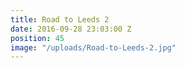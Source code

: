 ```yaml
---
title: Road to Leeds 2
date: 2016-09-28 23:03:00 Z
position: 45
image: "/uploads/Road-to-Leeds-2.jpg"
---
```


